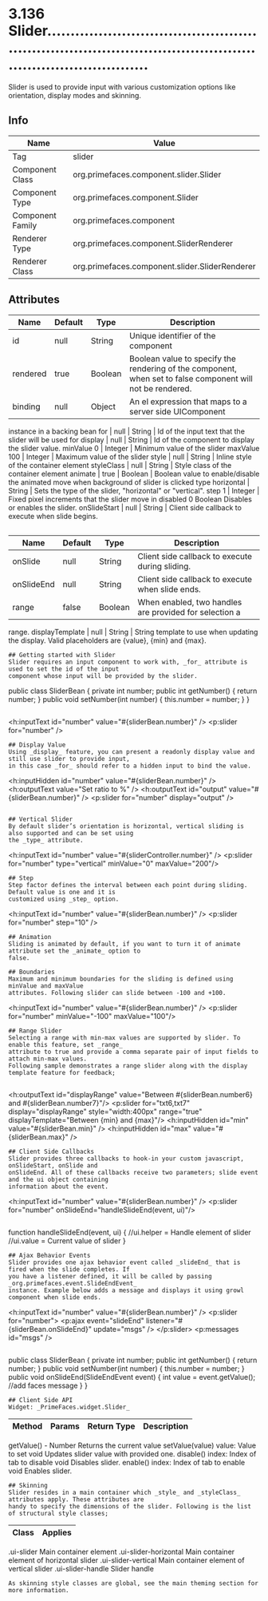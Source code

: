 # 3.136 Slider................................................................................................................................

Slider is used to provide input with various customization options like orientation, display modes
and skinning.

## Info

| Name | Value |
| - | - |
| Tag | slider
| Component Class | org.primefaces.component.slider.Slider
| Component Type | org.primefaces.component.Slider
| Component Family | org.primefaces.component |
| Renderer Type | org.primefaces.component.SliderRenderer
| Renderer Class | org.primefaces.component.slider.SliderRenderer

## Attributes

| Name | Default | Type | Description | 
| --- | --- | --- | --- |
id | null | String | Unique identifier of the component
rendered | true | Boolean | Boolean value to specify the rendering of the component, when set to false component will not be rendered.
binding | null | Object | An el expression that maps to a server side UIComponent
instance in a backing bean
for | null | String | Id of the input text that the slider will be used for
display | null | String | Id of the component to display the slider value.
minValue 0 | Integer | Minimum value of the slider
maxValue 100 | Integer | Maximum value of the slider
style | null | String | Inline style of the container element
styleClass | null | String | Style class of the container element
animate | true | Boolean | Boolean value to enable/disable the animated move when
background of slider is clicked
type horizontal | String | Sets the type of the slider, "horizontal" or "vertical".
step 1 | Integer | Fixed pixel increments that the slider move in
disabled 0 Boolean Disables or enables the slider.
onSlideStart | null | String | Client side callback to execute when slide begins.
```

```
| Name | Default | Type | Description | 
| --- | --- | --- | --- |
onSlide | null | String | Client side callback to execute during sliding.
onSlideEnd | null | String | Client side callback to execute when slide ends.
range | false | Boolean | When enabled, two handles are provided for selection a
range.
displayTemplate | null | String | String template to use when updating the display. Valid
placeholders are {value}, {min} and {max}.
```
## Getting started with Slider
Slider requires an input component to work with, _for_ attribute is used to set the id of the input
component whose input will be provided by the slider.

```
public class SliderBean {
private int number;
public int getNumber() {
return number;
}
public void setNumber(int number) {
this.number = number;
}
}
```
```
<h:inputText id="number" value="#{sliderBean.number}" />
<p:slider for="number" />
```
## Display Value
Using _display_ feature, you can present a readonly display value and still use slider to provide input,
in this case _for_ should refer to a hidden input to bind the value.

```
<h:inputHidden id="number" value="#{sliderBean.number}" />
<h:outputText value="Set ratio to %" />
<h:outputText id="output" value="#{sliderBean.number}" />
<p:slider for="number" display="output" />
```

## Vertical Slider
By default slider’s orientation is horizontal, vertical sliding is also supported and can be set using
the _type_ attribute.

```
<h:inputText id="number" value="#{sliderController.number}" />
<p:slider for="number" type="vertical" minValue="0" maxValue="200"/>
```
## Step
Step factor defines the interval between each point during sliding. Default value is one and it is
customized using _step_ option.

```
<h:inputText id="number" value="#{sliderBean.number}" />
<p:slider for="number" step="10" />
```
## Animation
Sliding is animated by default, if you want to turn it of animate attribute set the _animate_ option to
false.

## Boundaries
Maximum and minimum boundaries for the sliding is defined using minValue and maxValue
attributes. Following slider can slide between -100 and +100.

```
<h:inputText id="number" value="#{sliderBean.number}" />
<p:slider for="number" minValue="-100" maxValue="100"/>
```
## Range Slider
Selecting a range with min-max values are supported by slider. To enable this feature, set _range_
attribute to true and provide a comma separate pair of input fields to attach min-max values.
Following sample demonstrates a range slider along with the display template feature for feedback;


```
<h:outputText id="displayRange"
value="Between #{sliderBean.number6} and #{sliderBean.number7}"/>
<p:slider for="txt6,txt7" display="displayRange" style="width:400px" range="true"
displayTemplate="Between {min} and {max}"/>
<h:inputHidden id="min" value="#{sliderBean.min}" />
<h:inputHidden id="max" value="#{sliderBean.max}" />
```
## Client Side Callbacks
Slider provides three callbacks to hook-in your custom javascript, onSlideStart, onSlide and
onSlideEnd. All of these callbacks receive two parameters; slide event and the ui object containing
information about the event.

```
<h:inputText id="number" value="#{sliderBean.number}" />
<p:slider for="number" onSlideEnd="handleSlideEnd(event, ui)"/>
```
```
function handleSlideEnd(event, ui) {
//ui.helper = Handle element of slider
//ui.value = Current value of slider
}
```
## Ajax Behavior Events
Slider provides one ajax behavior event called _slideEnd_ that is fired when the slide completes. If
you have a listener defined, it will be called by passing _org.primefaces.event.SlideEndEvent_
instance. Example below adds a message and displays it using growl component when slide ends.

```
<h:inputText id="number" value="#{sliderBean.number}" />
<p:slider for="number">
<p:ajax event="slideEnd" listener="#{sliderBean.onSlideEnd}" update="msgs" />
</p:slider>
<p:messages id="msgs" />
```

```
public class SliderBean {
private int number;
public int getNumber() {
return number;
}
public void setNumber(int number) {
this.number = number;
}
public void onSlideEnd(SlideEndEvent event) {
int value = event.getValue();
//add faces message
}
}
```
## Client Side API
Widget: _PrimeFaces.widget.Slider_

```
| Method | Params | Return Type | Description | 
| --- | --- | --- | --- | 
getValue() - Number Returns the current value
setValue(value) value: Value to set void Updates slider value with
provided one.
disable() index: Index of tab to disable void Disables slider.
enable() index: Index of tab to enable void Enables slider.
```
## Skinning
Slider resides in a main container which _style_ and _styleClass_ attributes apply. These attributes are
handy to specify the dimensions of the slider. Following is the list of structural style classes;

```
| Class | Applies | 
| --- | --- | 
.ui-slider Main container element
.ui-slider-horizontal Main container element of horizontal slider
.ui-slider-vertical Main container element of vertical slider
.ui-slider-handle Slider handle
```
As skinning style classes are global, see the main theming section for more information.

